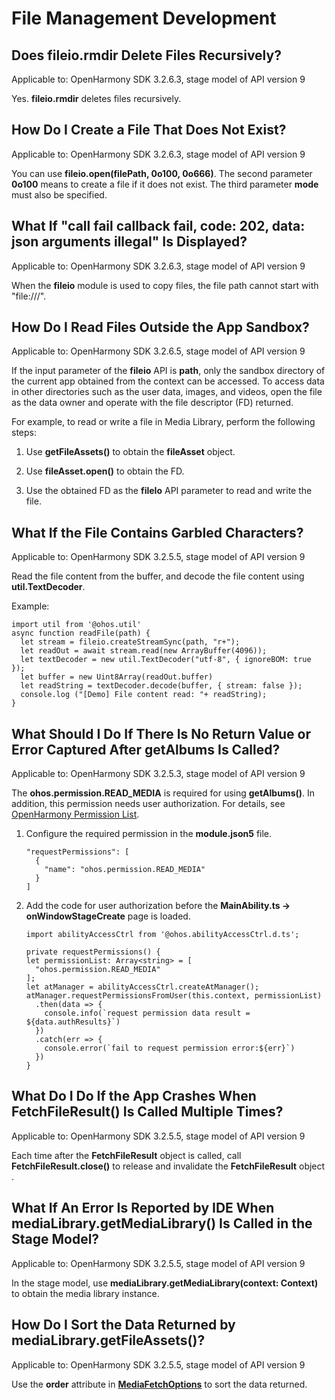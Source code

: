 # File Management Development

## Does fileio.rmdir Delete Files Recursively?

Applicable to: OpenHarmony SDK 3.2.6.3, stage model of API version 9

Yes. **fileio.rmdir** deletes files recursively.

## How Do I Create a File That Does Not Exist?

Applicable to: OpenHarmony SDK 3.2.6.3, stage model of API version 9

You can use **fileio.open(filePath, 0o100, 0o666)**. The second parameter **0o100** means to create a file if it does not exist. The third parameter **mode** must also be specified.

## What If "call fail callback fail, code: 202, data: json arguments illegal" Is Displayed?

Applicable to: OpenHarmony SDK 3.2.6.3, stage model of API version 9

When the **fileio** module is used to copy files, the file path cannot start with "file:///".

## How Do I Read Files Outside the App Sandbox?

Applicable to: OpenHarmony SDK 3.2.6.5, stage model of API version 9

If the input parameter of the **fileio** API is **path**, only the sandbox directory of the current app obtained from the context can be accessed. To access data in other directories such as the user data, images, and videos, open the file as the data owner and operate with the file descriptor (FD) returned.

For example, to read or write a file in Media Library, perform the following steps:

1. Use **getFileAssets()** to obtain the **fileAsset** object.

2. Use **fileAsset.open()** to obtain the FD.

3. Use the obtained FD as the **fileIo** API parameter to read and write the file.

## What If the File Contains Garbled Characters?

Applicable to: OpenHarmony SDK 3.2.5.5, stage model of API version 9

Read the file content from the buffer, and decode the file content using **util.TextDecoder**.

Example:

```
import util from '@ohos.util' 
async function readFile(path) { 
  let stream = fileio.createStreamSync(path, "r+"); 
  let readOut = await stream.read(new ArrayBuffer(4096)); 
  let textDecoder = new util.TextDecoder("utf-8", { ignoreBOM: true }); 
  let buffer = new Uint8Array(readOut.buffer)
  let readString = textDecoder.decode(buffer, { stream: false }); 
  console.log ("[Demo] File content read: "+ readString);
}
```

## What Should I Do If There Is No Return Value or Error Captured After getAlbums Is Called?

Applicable to: OpenHarmony SDK 3.2.5.3, stage model of API version 9

The **ohos.permission.READ_MEDIA** is required for using **getAlbums()**. In addition, this permission needs user authorization. For details, see [OpenHarmony Permission List](../security/permission-list.md).

1. Configure the required permission in the **module.json5** file.
  
   ```
   "requestPermissions": [
     {
       "name": "ohos.permission.READ_MEDIA"
     }
   ]
   ```

2. Add the code for user authorization before the **MainAbility.ts -> onWindowStageCreate** page is loaded.
  
   ```
   import abilityAccessCtrl from '@ohos.abilityAccessCtrl.d.ts';
   
   private requestPermissions() {
   let permissionList: Array<string> = [
     "ohos.permission.READ_MEDIA"
   ];
   let atManager = abilityAccessCtrl.createAtManager();
   atManager.requestPermissionsFromUser(this.context, permissionList)
     .then(data => {
       console.info(`request permission data result = ${data.authResults}`)
     })
     .catch(err => {
       console.error(`fail to request permission error:${err}`)
     })
   }
   ```

## What Do I Do If the App Crashes When FetchFileResult() Is Called Multiple Times?

Applicable to: OpenHarmony SDK 3.2.5.5, stage model of API version 9

Each time after the **FetchFileResult** object is called, call **FetchFileResult.close()** to release and invalidate the **FetchFileResult** object .

## What If An Error Is Reported by IDE When mediaLibrary.getMediaLibrary() Is Called in the Stage Model?

Applicable to: OpenHarmony SDK 3.2.5.5, stage model of API version 9

In the stage model, use **mediaLibrary.getMediaLibrary(context: Context)** to obtain the media library instance.

## How Do I Sort the Data Returned by mediaLibrary.getFileAssets()?

Applicable to: OpenHarmony SDK 3.2.5.5, stage model of API version 9

Use the **order** attribute in **[MediaFetchOptions](../reference/apis/js-apis-medialibrary.md#mediafetchoptions7)** to sort the data returned.
